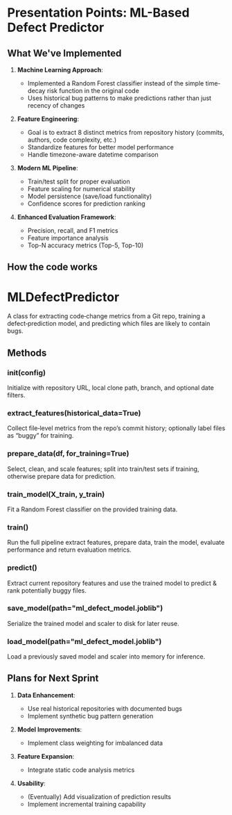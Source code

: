 
# Presentation Points: ML-Based Defect Predictor

## What We've Implemented

1. **Machine Learning Approach**: 
   - Implemented a Random Forest classifier instead of the simple time-decay risk function in the original code
   - Uses historical bug patterns to make predictions rather than just recency of changes

2. **Feature Engineering**:
   - Goal is to extract 8 distinct metrics from repository history (commits, authors, code complexity, etc.)
   - Standardize features for better model performance
   - Handle timezone-aware datetime comparison

3. **Modern ML Pipeline**:
   - Train/test split for proper evaluation
   - Feature scaling for numerical stability
   - Model persistence (save/load functionality)
   - Confidence scores for prediction ranking

4. **Enhanced Evaluation Framework**:
   - Precision, recall, and F1 metrics
   - Feature importance analysis
   - Top-N accuracy metrics (Top-5, Top-10)

## How the code works

# MLDefectPredictor

A class for extracting code‑change metrics from a Git repo, training a defect‑prediction model, and predicting which files are likely to contain bugs.

## Methods

### __init__(config)
Initialize with repository URL, local clone path, branch, and optional date filters.

### extract_features(historical_data=True)
Collect file‑level metrics from the repo’s commit history; optionally label files as “buggy” for training.

### prepare_data(df, for_training=True)
Select, clean, and scale features; split into train/test sets if training, otherwise prepare data for prediction.

### train_model(X_train, y_train)
Fit a Random Forest classifier on the provided training data.

### train()
Run the full pipeline extract features, prepare data, train the model, evaluate performance and return evaluation metrics.

### predict()
Extract current repository features and use the trained model to predict & rank potentially buggy files.

### save_model(path="ml_defect_model.joblib")
Serialize the trained model and scaler to disk for later reuse.

### load_model(path="ml_defect_model.joblib")
Load a previously saved model and scaler into memory for inference.

## Plans for Next Sprint

1. **Data Enhancement**:
   - Use real historical repositories with documented bugs
   - Implement synthetic bug pattern generation

2. **Model Improvements**:
   - Implement class weighting for imbalanced data

3. **Feature Expansion**:
   - Integrate static code analysis metrics

4. **Usability**:
   - (Eventually) Add visualization of prediction results
   - Implement incremental training capability

